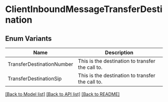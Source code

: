 # ClientInboundMessageTransferDestination

## Enum Variants

| Name | Description |
|---- | -----|
| TransferDestinationNumber | This is the destination to transfer the call to. |
| TransferDestinationSip | This is the destination to transfer the call to. |

[[Back to Model list]](../README.md#documentation-for-models) [[Back to API list]](../README.md#documentation-for-api-endpoints) [[Back to README]](../README.md)


